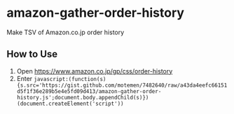 amazon-gather-order-history
===========================

Make TSV of Amazon.co.jp order history

## How to Use

1. Open https://www.amazon.co.jp/gp/css/order-history
2. Enter `javascript:(function(s){s.src='https://gist.github.com/motemen/7482640/raw/a43da4eefc66151d5f1f36e289b5e4e5fd09d413/amazon-gather-order-history.js';document.body.appendChild(s)})(document.createElement('script'))`
